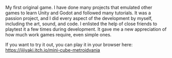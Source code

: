My first original game. I have done many projects that emulated other games to learn Unity and Godot and followed many tutorials. It was a passion project, and I did every aspect of the development by myself, including the art, sound, and code. I enlisted the help of close friends to playtest it a few times during development. It gave me a new appreciation of how much work games require, even simple ones.

If you want to try it out, you can play it in your browser here:
https://jijiyaki.itch.io/mini-cube-metroidvania
